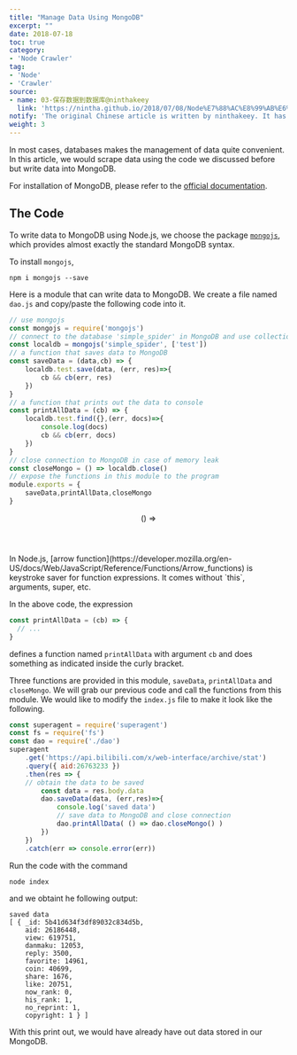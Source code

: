 ```yaml
---
title: "Manage Data Using MongoDB"
excerpt: ""
date: 2018-07-18
toc: true
category:
- 'Node Crawler'
tag:
- 'Node'
- 'Crawler'
source:
- name: 03-保存数据到数据库@ninthakeey
  link: 'https://nintha.github.io/2018/07/08/Node%E7%88%AC%E8%99%AB%E6%8C%87%E5%8C%97/03-%E4%BF%9D%E5%AD%98%E6%95%B0%E6%8D%AE%E5%88%B0%E6%95%B0%E6%8D%AE%E5%BA%93/'
notify: 'The original Chinese article is written by ninthakeey. It has been translated and remixed by Datumorphism'
weight: 3
---
```



In most cases, databases makes the management of data quite convenient. In this article, we would scrape data using the code we discussed before but write data into MongoDB.

For installation of MongoDB, please refer to the [official documentation](https://docs.mongodb.com/manual/installation/).

## The Code

To write data to MongoDB using Node.js, we choose the package [`mongojs`](https://github.com/mafintosh/mongojs#readme), which provides almost exactly the standard MongoDB syntax.

To install `mongojs`,
```terminal
npm i mongojs --save
```

Here is a module that can write data to MongoDB. We create a file named `dao.js` and copy/paste the following code into it.

```JavaScript
// use mongojs
const mongojs = require('mongojs')
// connect to the database 'simple_spider' in MongoDB and use collection 'test'
const localdb = mongojs('simple_spider', ['test'])
// a function that saves data to MongoDB
const saveData = (data,cb) => {
	localdb.test.save(data, (err, res)=>{
	 	cb && cb(err, res)
	})
}
// a function that prints out the data to console
const printAllData = (cb) => {
	localdb.test.find({},(err, docs)=>{
		console.log(docs)
		cb && cb(err, docs)
	})
}
// close connection to MongoDB in case of memory leak
const closeMongo = () => localdb.close()
// expose the functions in this module to the program
module.exports = {
	saveData,printAllData,closeMongo
}
```



<div class="card">
<header class="card-header">
<p class="card-header-title card-toggle"> () => </p>
</header>
<div class="card-content is-hidden">
<div class="content" markdown="1">
In Node.js, [arrow function](https://developer.mozilla.org/en-US/docs/Web/JavaScript/Reference/Functions/Arrow_functions) is keystroke saver for function expressions. It comes without `this`, arguments, super, etc.

In the above code, the expression
```JavaScript
const printAllData = (cb) => {
  // ...
}
```
defines a function named `printAllData` with argument `cb` and does something as indicated inside the curly bracket.
</div>
</div>
</div>


Three functions are provided in this module, `saveData`, `printAllData` and `closeMongo`. We will grab our previous code and call the functions from this module. We would like to modify the `index.js` file to make it look like the following.

```JavaScript
const superagent = require('superagent')
const fs = require('fs')
const dao = require('./dao')
superagent
	.get('https://api.bilibili.com/x/web-interface/archive/stat')
	.query({ aid:26763233 })
	.then(res => {
    // obtain the data to be saved
		const data = res.body.data
		dao.saveData(data, (err,res)=>{
			console.log('saved data')
			// save data to MongoDB and close connection
			dao.printAllData( () => dao.closeMongo() )
		})
	})
	.catch(err => console.error(err))
```

Run the code with the command
```terminal
node index
```
and we obtaint he following output:
```terminal
saved data
[ { _id: 5b41d634f3df89032c834d5b,
    aid: 26186448,
    view: 619751,
    danmaku: 12053,
    reply: 3500,
    favorite: 14961,
    coin: 40699,
    share: 1676,
    like: 20751,
    now_rank: 0,
    his_rank: 1,
    no_reprint: 1,
    copyright: 1 } ]
```
With this print out, we would have already have out data stored in our MongoDB.

